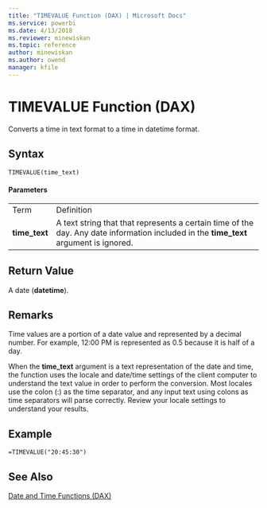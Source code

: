 ```yaml
---
title: "TIMEVALUE Function (DAX) | Microsoft Docs"
ms.service: powerbi
ms.date: 4/13/2018
ms.reviewer: minewiskan
ms.topic: reference
author: minewiskan
ms.author: owend
manager: kfile
---
```

# TIMEVALUE Function (DAX)
Converts a time in text format to a time in datetime format.  
  
## Syntax  
  
```  
TIMEVALUE(time_text)  
```  
  
#### Parameters  
  
|||  
|-|-|  
|Term|Definition|  
|**time_text**|A text string that that represents a certain time of the day. Any date information included in the **time_text** argument is ignored.|  
  
## Return Value  
A date (**datetime**).  
  
## Remarks  
Time values are a portion of a date value and represented by a decimal number. For example, 12:00 PM is represented as 0.5 because it is half of a day.  
  
When the **time_text** argument is a text representation of the date and time, the function uses the locale and date/time settings of the client computer to understand the text value in order to perform the conversion. Most locales use the colon (:) as the time separator, and any input text using colons as time separators will parse correctly. Review your locale settings to understand your results.  
  
## Example  
  
```  
=TIMEVALUE("20:45:30")  
```  
  
## See Also  
[Date and Time Functions &#40;DAX&#41;](date-and-time-functions-dax.md)  
  
